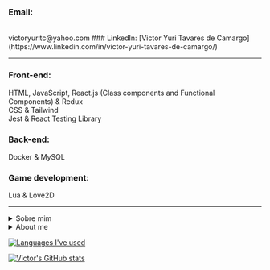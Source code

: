 

### Email:
<br>
victoryuritc@yahoo.com
### LinkedIn: [Victor Yuri Tavares de Camargo](https://www.linkedin.com/in/victor-yuri-tavares-de-camargo/)

- - - -

### Front-end:
HTML, JavaScript, React.js (Class components and Functional Components) & Redux
<br>
CSS & Tailwind
<br>
Jest & React Testing Library

### Back-end:
Docker & MySQL

### Game development:
Lua & Love2D

- - - -

<details>
<summary>Sobre mim</summary>

* Estudante de Desenvolvimento Web Full-Stack na [Trybe](https://github.com/tryber)
* Origem: Curitiba, Paraná, Brasil
* Estudante desde 21/03/2022
* Hobbies:
   * Escutar variados gêneros musicais, desde Frank Sinatra :tophat: a Pharrell Williams :smile:, de Hans Zimmer :hourglass: a Paolo Nutini :scotland:
   * Desenvolver jogos de aventura, plataforma e construção de cidades em 2D
   * Aprender sobre aspectos culturais de diferentes países, lugares e povos
  
</details>

<details>
<summary> About me </summary>
<br>
 
* Full-stack Web Development student at [Trybe](https://github.com/tryber)
* Origin: Curitiba, Paraná, Brasil
* Student since 03/21/2022
* Hobbies:
   * Listening diversified music genres, from Frank Sinatra :tophat: to Pharrell Williams :smile:, from Hans Zimmer :hourglass: to Paolo Nutini :scotland:
   * Developing 2D adventure, platform and city-building games
   * Learning about cultural aspects from different countries, places and people
</details>

[![Languages I've used](https://github-readme-stats.vercel.app/api/top-langs/?username=VictorYuriTC)](https://github.com/anuraghazra/github-readme-stats)

[![Victor's GitHub stats](https://github-readme-stats.vercel.app/api?username=VictorYuriTC)](https://github.com/anuraghazra/github-readme-stats)


<!--
**VictorYuriTC/VictorYuriTC** is a ✨ _special_ ✨ repository because its `README.md` (this file) appears on your GitHub profile.

Here are some ideas to get you started:

- 🔭 I’m currently working on ...
- 🌱 I’m currently learning ...
- 👯 I’m looking to collaborate on ...
- 🤔 I’m looking for help with ...
- 💬 Ask me about ...
- 📫 How to reach me: ...
- 😄 Pronouns: ...
- ⚡ Fun fact: ...
-->
